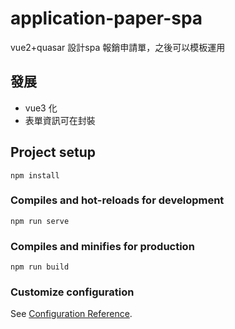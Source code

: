 # application-paper-spa
vue2+quasar 設計spa 報銷申請單，之後可以模板運用

## 發展
* vue3 化
* 表單資訊可在封裝

## Project setup
```
npm install
```

### Compiles and hot-reloads for development
```
npm run serve
```

### Compiles and minifies for production
```
npm run build
```

### Customize configuration
See [Configuration Reference](https://cli.vuejs.org/config/).
